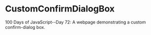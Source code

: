 # CustomConfirmDialogBox
100 Days of JavaScript--Day 72: A webpage demonstrating a custom confirm-dialog box. 
